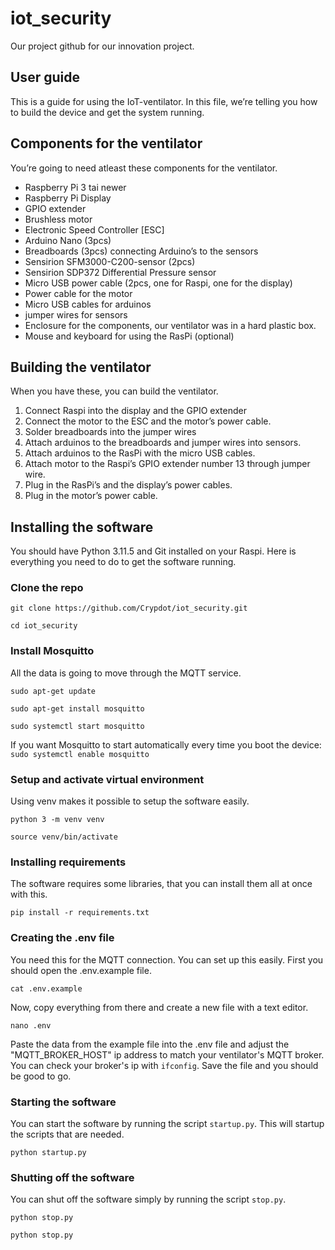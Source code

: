 # iot_security
Our project github for our innovation project. 

## User guide

This is a guide for using the IoT-ventilator. In this file, we’re telling you how to build the device and get the system running.

## Components for the ventilator

You’re going to need atleast these components for the ventilator.

- Raspberry Pi 3 tai newer
- Raspberry Pi Display
- GPIO extender 
- Brushless motor 
- Electronic Speed Controller [ESC]
- Arduino Nano (3pcs)
- Breadboards (3pcs) connecting Arduino’s to the sensors
- Sensirion SFM3000-C200-sensor (2pcs)
- Sensirion SDP372 Differential Pressure sensor
- Micro USB power cable (2pcs, one for Raspi, one for the display)
- Power cable for the motor
- Micro USB cables for arduinos
- jumper wires for sensors
- Enclosure for the components, our ventilator was in a hard plastic box.
- Mouse and keyboard for using the RasPi (optional)

## Building the ventilator
When you have these, you can build the ventilator.

1.	Connect Raspi into the display and the GPIO extender
2.	Connect the motor to the ESC and the motor’s power cable.
3.	Solder breadboards into the jumper wires
4.	Attach arduinos to the breadboards and jumper wires into sensors.
5.	Attach arduinos to the RasPi with the micro USB cables.
6.	Attach motor to the Raspi’s GPIO extender number 13 through jumper wire.
7.	Plug in the RasPi’s and the display’s power cables.
8.	Plug in the motor’s power cable.

## Installing the software

You should have Python 3.11.5 and Git installed on your Raspi. 
Here is everything you need to do to get the software running.

### Clone the repo

```git clone https://github.com/Crypdot/iot_security.git```

```cd iot_security```

### Install Mosquitto

All the data is going to move through the MQTT service.

```sudo apt-get update```

```sudo apt-get install mosquitto```

```sudo systemctl start mosquitto```

If you want Mosquitto to start automatically every time you boot the device: ```sudo systemctl enable mosquitto```

### Setup and activate virtual environment

Using venv makes it possible to setup the software easily.

```python 3 -m venv venv```

```source venv/bin/activate```

### Installing requirements

The software requires some libraries, that you can install them all at once with this.

```pip install -r requirements.txt```

### Creating the .env file

You need this for the MQTT connection. You can set up this easily. First you should open the .env.example file.

```cat .env.example```

Now, copy everything from there and create a new file with a text editor.

```nano .env```

Paste the data from the example file into the .env file and adjust the "MQTT_BROKER_HOST" ip address to match your ventilator's MQTT broker. You can check your broker's ip with ```ifconfig```. Save the file and you should be good to go.

### Starting the software

You can start the software by running the script ```startup.py```. This will startup the scripts that are needed.

```python startup.py```

### Shutting off the software

You can shut off the software simply by running the script ```stop.py```.

```python stop.py```

```python stop.py```
